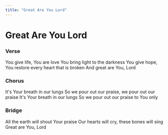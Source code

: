 ```yaml
---
title: "Great Are You Lord"
---
```


# Great Are You Lord

### Verse

You give life, You are love
You bring light to the darkness
You give hope, You restore every heart that is broken
And great are You, Lord

### Chorus

It's Your breath in our lungs
So we pour out our praise, we pour out our praise
It's Your breath in our lungs
So we pour out our praise to You only

### Bridge

All the earth will shout Your praise
Our hearts will cry, these bones will sing
Great are You, Lord
